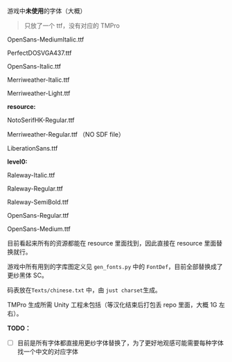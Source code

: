 游戏中**未使用**的字体（大概）

> 只放了一个 ttf，没有对应的 TMPro

OpenSans-MediumItalic.ttf

PerfectDOSVGA437.ttf

OpenSans-Italic.ttf

Merriweather-Italic.ttf

Merriweather-Light.ttf



**resource:**

NotoSerifHK-Regular.ttf

Merriweather-Regular.ttf  （NO SDF file）

LiberationSans.ttf



**level0:**

Raleway-Italic.ttf

Raleway-Regular.ttf

Raleway-SemiBold.ttf



OpenSans-Regular.ttf

OpenSans-Medium.ttf





目前看起来所有的资源都能在 resource 里面找到，因此直接在 resource 里面替换就行。

游戏中所有用到的字库图定义见 `gen_fonts.py` 中的 `FontDef`，目前全部替换成了更纱黑体 SC。



码表放在`Texts/chinese.txt` 中，由 `just charset`生成。

TMPro 生成所需 Unity 工程未包括（等汉化结束后打包丢 repo 里面，大概 1G 左右）。



**TODO：**

- [ ] 目前是所有字体都直接用更纱字体替换了，为了更好地观感可能需要每种字体找一个中文的对应字体